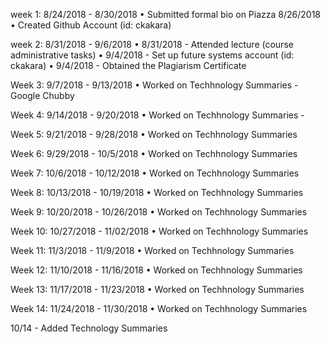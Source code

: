 week 1: 8/24/2018 - 8/30/2018
	•	Submitted formal bio on Piazza 8/26/2018
	•	Created Github Account (id: ckakara)
	
week 2: 8/31/2018 - 9/6/2018
	•	8/31/2018 - Attended lecture (course administrative tasks)
	•	9/4/2018  - Set up future systems account (id: ckakara)
	•	9/4/2018  - Obtained the Plagiarism Certificate	
	
Week 3: 9/7/2018 - 9/13/2018
	•	Worked on Techhnology Summaries - Google Chubby
	
Week 4: 9/14/2018 - 9/20/2018
	•	Worked on Techhnology Summaries - 
	
Week 5: 9/21/2018 - 9/28/2018
	•	Worked on Techhnology Summaries
	
Week 6: 9/29/2018 - 10/5/2018
	•	Worked on Techhnology Summaries
	
Week 7: 10/6/2018 - 10/12/2018
	•	Worked on Techhnology Summaries
	
Week 8: 10/13/2018 - 10/19/2018
	•	Worked on Techhnology Summaries
	
Week 9: 10/20/2018 - 10/26/2018
	•	Worked on Techhnology Summaries
	
Week 10: 10/27/2018 - 11/02/2018
	•	Worked on Techhnology Summaries
	
Week 11: 11/3/2018 - 11/9/2018
	•	Worked on Techhnology Summaries
	
Week 12: 11/10/2018 - 11/16/2018
	•	Worked on Techhnology Summaries
	
Week 13: 11/17/2018 - 11/23/2018
	•	Worked on Techhnology Summaries
	
Week 14: 11/24/2018 - 11/30/2018
	•	Worked on Techhnology Summaries
	
10/14 - Added Technology Summaries
